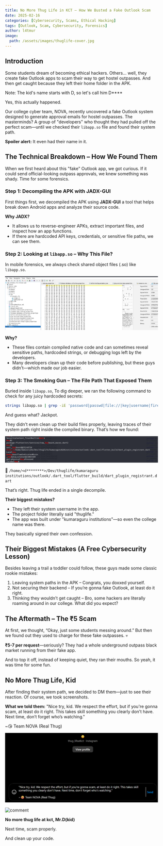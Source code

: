 ```yaml
---
title: No More Thug Life in KCT – How We Busted a Fake Outlook Scam
date: 2025-02-16
categories: [Cybersecurity, Scams, Ethical Hacking]
tags: [Outlook, Scam, Cybersecurity, Forensics]
author: l4tmur
image:
  path: /assets/images/thuglife-cover.jpg
---
```


## Introduction

Some students dream of becoming ethical hackers. Others… well, they create fake Outlook apps to scam their way to get hostel outpasses. And then get caught because they left their home folder in the APK.

Note: The kid's name starts with D, so let's call him D****

Yes, this actually happened.

Our college cyber team, NOVA, recently uncovered a fake Outlook system designed to generate approval emails for hostel outpasses. The masterminds? A group of "developers" who thought they had pulled off the perfect scam—until we checked their `libapp.so` file and found their system path.

**Spoiler alert:** It even had their name in it. 

## The Technical Breakdown – How We Found Them

When we first heard about this "fake" Outlook app, we got curious. If it could send official-looking outpass approvals, we knew something was shady. Time for some forensics.

### Step 1: Decompiling the APK with JADX-GUI

First things first, we decompiled the APK using **JADX-GUI** a tool that helps break down Android apps and analyze their source code.

**Why JADX?**
- It allows us to reverse-engineer APKs, extract important files, and inspect how an app functions.
- If there are hardcoded API keys, credentials, or sensitive file paths, we can see them.

### Step 2: Looking at `libapp.so` – Why This File?

In mobile forensics, we always check shared object files (.so) like `libapp.so`.

![jadx-ui](/assets/images/jadx-ui.png)

**Why?**
- These files contain compiled native code and can sometimes reveal sensitive paths, hardcoded strings, or debugging logs left by the developers.
- Many developers clean up their code before publishing, but these guys didn’t—which made our job easier.

### Step 3: The Smoking Gun – The File Path That Exposed Them

Buried inside `libapp.so`, To dig deeper, we ran the following command to check for any juicy hardcoded secrets:

```bash
strings libapp.so | grep -iE 'password|passwd|file://|key|username|firebase|auth|token|apikey|secret|oauth|bearer|jwt|client_id|client_secret|access_token|refresh_token|ftp|sftp|admin|private|ssh|db_password|db_user|root|credentials|aws_access_key|aws_secret|google_api_key|facebook_app_id|twilio|slack_token|webhook|encryption|keystore|cert|certificate|proxy|debug|log'
```

And guess what? Jackpot. 

They didn’t even clean up their build files properly, leaving traces of their system path right inside the compiled binary. That’s how we found:


![strings-result](/assets/images/strings-result.png)

📂 `/home/<d********>/Dev/thuglife/kumaraguru institutions/outlook/.dart_tool/flutter_build/dart_plugin_registrant.dart`

That’s right. Thug life ended in a single decompile.

**Their biggest mistakes?**
-  They left their system username in the app.
-  The project folder literally said "thuglife." 
-  The app was built under "kumaraguru institutions"—so even the college name was there.

They basically signed their own confession.

## Their Biggest Mistakes (A Free Cybersecurity Lesson)

Besides leaving a trail a toddler could follow, these guys made some classic rookie mistakes:

1. Leaving system paths in the APK – Congrats, you doxxed yourself.
2. Not securing their backend – If you’re gonna fake Outlook, at least do it right.
3. Thinking they wouldn’t get caught –  Bro, some hackers are literally roaming around in our college. What did you expect?

## The Aftermath – The ₹5 Scam

At first, we thought, “Okay, just some students messing around.” But then we found out they used to charge for these fake outpasses. 💀

**₹5-7 per request**—seriously? They had a whole underground outpass black market running from their fake app.

And to top it off, instead of keeping quiet, they ran their mouths. So yeah, it was time for some fun.

## No More Thug Life, Kid

After finding their system path, we decided to DM them—just to see their reaction. Of course, we took screenshots.

**What we told them:**
"Nice try, kid. We respect the effort, but if you're gonna scam, at least do it right. This takes skill something you clearly don’t have. Next time, don’t forget who’s watching."

~😘 Team NOVA (Real Thug)

![dm](/assets/images/dm.png)

![comment](/assets/images/comment.png)

**No more thug life at kct, Mr.D(kid)**

Next time, scam properly.

And clean up your code.